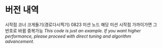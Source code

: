 # 버전 내역
시작점 코너 크게돌기(경로다시찍기)
0823
미션 노드 해당 미션 시작점 가까이가면 그번호로 바뀜 중복가능
*This code is just an example. If you want higher performance, please proceed with direct tuning and algorithm advancement.*
